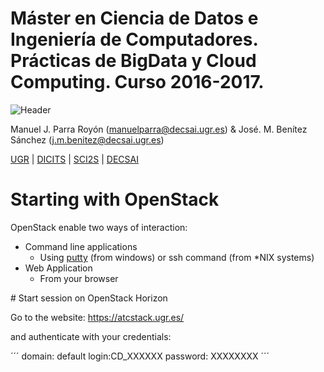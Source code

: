# Máster en Ciencia de Datos e Ingeniería de Computadores. Prácticas de BigData y Cloud Computing. Curso 2016-2017. 

![Header](https://sites.google.com/site/manuparra/home/headerdicits.png)

Manuel J. Parra Royón (manuelparra@decsai.ugr.es) &  José. M. Benítez Sánchez (j.m.benitez@decsai.ugr.es)

[UGR](http://www.ugr.es) | [DICITS](http://dicits.ugr.es) | [SCI2S](http://sci2s.ugr.es) | [DECSAI](http://decsai.ugr.es)



# Starting with OpenStack 

OpenStack enable two ways of interaction:

- Command line applications
  - Using [putty](http://www.chiark.greenend.org.uk/~sgtatham/putty/latest.html) (from windows) or ssh command (from *NIX systems)
- Web Application
  - From your browser

# Start session on OpenStack Horizon

Go to the website: https://atcstack.ugr.es/

and authenticate with your credentials:

´´´
domain: default
login:CD_XXXXXX
password: XXXXXXXX
´´´


